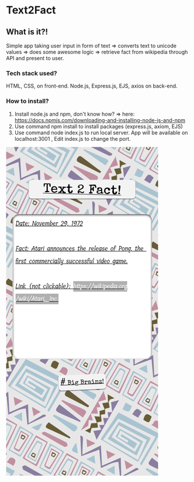# Text2Fact

## What is it?! 
Simple app taking user input in form of text => converts text to unicode values => does some awesome logic => retrieve fact from wikipedia through API and present to user.

### Tech stack used?
HTML, CSS, on front-end. Node.js, Express.js, EJS, axios on back-end.

### How to install?
1) Install node.js and npm, don't know how? => here: https://docs.npmjs.com/downloading-and-installing-node-js-and-npm
2) Use command npm install to install packages (express.js, axiom, EJS)
3) Use command node index.js to run local server. App will be available on localhost:3001 , Edit index.js to change the port.

![screenshot](./public/img/text2fact1.png)
